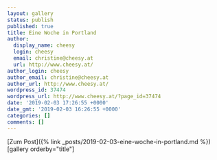 ```yaml
---
layout: gallery
status: publish
published: true
title: Eine Woche in Portland
author:
  display_name: cheesy
  login: cheesy
  email: christine@cheesy.at
  url: http://www.cheesy.at/
author_login: cheesy
author_email: christine@cheesy.at
author_url: http://www.cheesy.at/
wordpress_id: 37474
wordpress_url: http://www.cheesy.at/?page_id=37474
date: '2019-02-03 17:26:55 +0000'
date_gmt: '2019-02-03 16:26:55 +0000'
categories: []
comments: []
---
```


[Zum Post]({% link _posts/2019-02-03-eine-woche-in-portland.md %})
[gallery orderby="title"]
